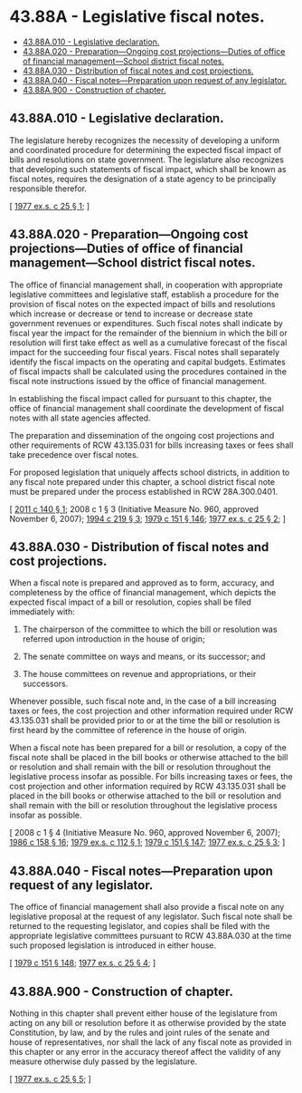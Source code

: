 # 43.88A - Legislative fiscal notes.
* [43.88A.010 - Legislative declaration.](#4388a010---legislative-declaration)
* [43.88A.020 - Preparation—Ongoing cost projections—Duties of office of financial management—School district fiscal notes.](#4388a020---preparationongoing-cost-projectionsduties-of-office-of-financial-managementschool-district-fiscal-notes)
* [43.88A.030 - Distribution of fiscal notes and cost projections.](#4388a030---distribution-of-fiscal-notes-and-cost-projections)
* [43.88A.040 - Fiscal notes—Preparation upon request of any legislator.](#4388a040---fiscal-notespreparation-upon-request-of-any-legislator)
* [43.88A.900 - Construction of chapter.](#4388a900---construction-of-chapter)
## 43.88A.010 - Legislative declaration.
The legislature hereby recognizes the necessity of developing a uniform and coordinated procedure for determining the expected fiscal impact of bills and resolutions on state government. The legislature also recognizes that developing such statements of fiscal impact, which shall be known as fiscal notes, requires the designation of a state agency to be principally responsible therefor.

\[ [1977 ex.s. c 25 § 1](https://leg.wa.gov/CodeReviser/documents/sessionlaw/1977ex1c25.pdf?cite=1977%20ex.s.%20c%2025%20§%201); \]

## 43.88A.020 - Preparation—Ongoing cost projections—Duties of office of financial management—School district fiscal notes.
The office of financial management shall, in cooperation with appropriate legislative committees and legislative staff, establish a procedure for the provision of fiscal notes on the expected impact of bills and resolutions which increase or decrease or tend to increase or decrease state government revenues or expenditures. Such fiscal notes shall indicate by fiscal year the impact for the remainder of the biennium in which the bill or resolution will first take effect as well as a cumulative forecast of the fiscal impact for the succeeding four fiscal years. Fiscal notes shall separately identify the fiscal impacts on the operating and capital budgets. Estimates of fiscal impacts shall be calculated using the procedures contained in the fiscal note instructions issued by the office of financial management.

In establishing the fiscal impact called for pursuant to this chapter, the office of financial management shall coordinate the development of fiscal notes with all state agencies affected.

The preparation and dissemination of the ongoing cost projections and other requirements of RCW 43.135.031 for bills increasing taxes or fees shall take precedence over fiscal notes.

For proposed legislation that uniquely affects school districts, in addition to any fiscal note prepared under this chapter, a school district fiscal note must be prepared under the process established in RCW 28A.300.0401.

\[ [2011 c 140 § 1](https://lawfilesext.leg.wa.gov/biennium/2011-12/Pdf/Bills/Session%20Laws/House/1703.SL.pdf?cite=2011%20c%20140%20§%201); 2008 c 1 § 3 (Initiative Measure No. 960, approved November 6, 2007); [1994 c 219 § 3](https://lawfilesext.leg.wa.gov/biennium/1993-94/Pdf/Bills/Session%20Laws/House/2237-S.SL.pdf?cite=1994%20c%20219%20§%203); [1979 c 151 § 146](https://leg.wa.gov/CodeReviser/documents/sessionlaw/1979c151.pdf?cite=1979%20c%20151%20§%20146); [1977 ex.s. c 25 § 2](https://leg.wa.gov/CodeReviser/documents/sessionlaw/1977ex1c25.pdf?cite=1977%20ex.s.%20c%2025%20§%202); \]

## 43.88A.030 - Distribution of fiscal notes and cost projections.
When a fiscal note is prepared and approved as to form, accuracy, and completeness by the office of financial management, which depicts the expected fiscal impact of a bill or resolution, copies shall be filed immediately with:

1. The chairperson of the committee to which the bill or resolution was referred upon introduction in the house of origin;

2. The senate committee on ways and means, or its successor; and

3. The house committees on revenue and appropriations, or their successors.

Whenever possible, such fiscal note and, in the case of a bill increasing taxes or fees, the cost projection and other information required under RCW 43.135.031 shall be provided prior to or at the time the bill or resolution is first heard by the committee of reference in the house of origin.

When a fiscal note has been prepared for a bill or resolution, a copy of the fiscal note shall be placed in the bill books or otherwise attached to the bill or resolution and shall remain with the bill or resolution throughout the legislative process insofar as possible. For bills increasing taxes or fees, the cost projection and other information required by RCW 43.135.031 shall be placed in the bill books or otherwise attached to the bill or resolution and shall remain with the bill or resolution throughout the legislative process insofar as possible.

\[ 2008 c 1 § 4 (Initiative Measure No. 960, approved November 6, 2007); [1986 c 158 § 16](https://leg.wa.gov/CodeReviser/documents/sessionlaw/1986c158.pdf?cite=1986%20c%20158%20§%2016); [1979 ex.s. c 112 § 1](https://leg.wa.gov/CodeReviser/documents/sessionlaw/1979ex1c112.pdf?cite=1979%20ex.s.%20c%20112%20§%201); [1979 c 151 § 147](https://leg.wa.gov/CodeReviser/documents/sessionlaw/1979c151.pdf?cite=1979%20c%20151%20§%20147); [1977 ex.s. c 25 § 3](https://leg.wa.gov/CodeReviser/documents/sessionlaw/1977ex1c25.pdf?cite=1977%20ex.s.%20c%2025%20§%203); \]

## 43.88A.040 - Fiscal notes—Preparation upon request of any legislator.
The office of financial management shall also provide a fiscal note on any legislative proposal at the request of any legislator. Such fiscal note shall be returned to the requesting legislator, and copies shall be filed with the appropriate legislative committees pursuant to RCW 43.88A.030 at the time such proposed legislation is introduced in either house.

\[ [1979 c 151 § 148](https://leg.wa.gov/CodeReviser/documents/sessionlaw/1979c151.pdf?cite=1979%20c%20151%20§%20148); [1977 ex.s. c 25 § 4](https://leg.wa.gov/CodeReviser/documents/sessionlaw/1977ex1c25.pdf?cite=1977%20ex.s.%20c%2025%20§%204); \]

## 43.88A.900 - Construction of chapter.
Nothing in this chapter shall prevent either house of the legislature from acting on any bill or resolution before it as otherwise provided by the state Constitution, by law, and by the rules and joint rules of the senate and house of representatives, nor shall the lack of any fiscal note as provided in this chapter or any error in the accuracy thereof affect the validity of any measure otherwise duly passed by the legislature.

\[ [1977 ex.s. c 25 § 5](https://leg.wa.gov/CodeReviser/documents/sessionlaw/1977ex1c25.pdf?cite=1977%20ex.s.%20c%2025%20§%205); \]

